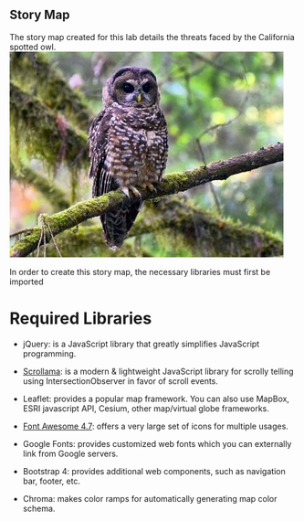 ## Story Map

The story map created for this lab details the threats faced by the California spotted owl. 
![owl](img/spottedowl1.jpg)

In order to create this story map, the necessary libraries must first be imported
# Required Libraries

- jQuery: is a JavaScript library that greatly simplifies JavaScript programming.

- [Scrollama](https://github.com/russellgoldenberg/scrollama): is a modern & lightweight JavaScript library for scrolly telling using IntersectionObserver in favor of scroll events.

- Leaflet: provides a popular map framework. You can also use MapBox, ESRI javascript API, Cesium, other map/virtual globe frameworks.

- [Font Awesome 4.7](https://fontawesome.com/v4.7.0/icons/): offers a very large set of icons for multiple usages.

- Google Fonts: provides customized web fonts which you can externally link from Google servers.

- Bootstrap 4: provides additional web components, such as navigation bar, footer, etc.

- Chroma: makes color ramps for automatically generating map color schema.
